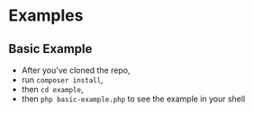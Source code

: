 # Examples

## Basic Example
- After you've cloned the repo,
- run `composer install`,
- then `cd example`,
- then `php basic-example.php` to see the example in your shell